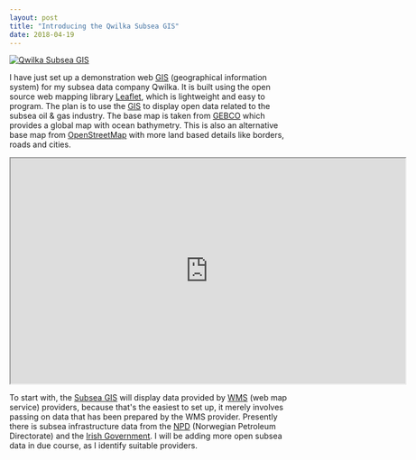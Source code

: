 ```yaml
---
layout: post
title: "Introducing the Qwilka Subsea GIS"
date: 2018-04-19
---
```


[![Qwilka Subsea GIS](https://qwilka.github.io/images/Introducing_QwilkaGIS.jpg)](https://qwilka.github.io/GIS/)

I have just set up a demonstration web [GIS](https://qwilka.github.io/GIS/) (geographical information system) for my subsea data company Qwilka. It is built using the open source web mapping library [Leaflet](http://leafletjs.com/), which is lightweight and easy to program. The plan is to use the [GIS](https://qwilka.github.io/GIS/) to display open data related to the subsea oil & gas industry. The base map is taken from [GEBCO](https://www.gebco.net/) which provides a global map with ocean bathymetry. This is also an alternative base map from [OpenStreetMap](https://www.openstreetmap.org/) with more land based details like borders, roads and cities. 


 <iframe src="https://qwilka.github.io/GIS/" height="400" width="700" align=middle frameborder=1></iframe> 


To start with, the [Subsea GIS](https://qwilka.github.io/GIS/) will display data provided by [WMS](https://en.wikipedia.org/wiki/Web_Map_Service) (web map service) providers, because that's the easiest to set up, it merely involves passing on data that has been prepared by the WMS provider. Presently there is subsea infrastructure data from the [NPD](http://www.npd.no/en/About-us/Available-data/) (Norwegian Petroleum Directorate) and the [Irish Government](https://data.gov.ie/dataset/offshore-gas-pipeline). I will be adding more open subsea data in due course, as I identify suitable providers. 

